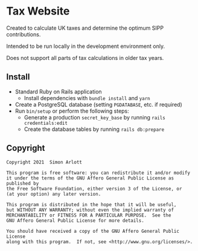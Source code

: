 # Tax Website

Created to calculate UK taxes and determine the optimum SIPP contributions.

Intended to be run locally in the development environment only.

Does not support all parts of tax calculations in older tax years.

## Install

* Standard Ruby on Rails application
  * Install dependencies with `bundle install` and `yarn`
* Create a PostgreSQL database (setting `PGDATABASE`, etc. if required)
* Run `bin/setup` or perform the following steps:
  * Generate a production `secret_key_base` by running `rails credentials:edit`
  * Create the database tables by running `rails db:prepare`

## Copyright

    Copyright 2021  Simon Arlott

    This program is free software: you can redistribute it and/or modify
    it under the terms of the GNU Affero General Public License as published by
    the Free Software Foundation, either version 3 of the License, or
    (at your option) any later version.

    This program is distributed in the hope that it will be useful,
    but WITHOUT ANY WARRANTY; without even the implied warranty of
    MERCHANTABILITY or FITNESS FOR A PARTICULAR PURPOSE.  See the
    GNU Affero General Public License for more details.

    You should have received a copy of the GNU Affero General Public License
    along with this program.  If not, see <http://www.gnu.org/licenses/>.
